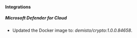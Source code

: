 #### Integrations
##### Microsoft Defender for Cloud
- Updated the Docker image to: *demisto/crypto:1.0.0.84658*.
